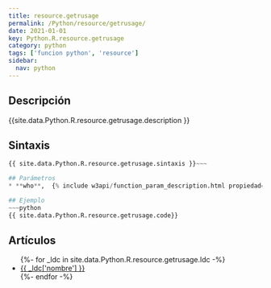 ```yaml
---
title: resource.getrusage
permalink: /Python/resource/getrusage/
date: 2021-01-01
key: Python.R.resource.getrusage
category: python
tags: ['funcion python', 'resource']
sidebar: 
  nav: python
---
```


## Descripción
{{site.data.Python.R.resource.getrusage.description }}

## Sintaxis
~~~python
{{ site.data.Python.R.resource.getrusage.sintaxis }}~~~

## Parámetros
* **who**,  {% include w3api/function_param_description.html propiedad=site.data.Python.R.resource.getrusage valor="who" %}

## Ejemplo
~~~python
{{ site.data.Python.R.resource.getrusage.code}}
~~~

## Artículos
<ul>
{%- for _ldc in site.data.Python.R.resource.getrusage.ldc -%}
   <li>
       <a href="{{_ldc['url'] }}">{{ _ldc['nombre'] }}</a>
   </li>
{%- endfor -%}
</ul>
